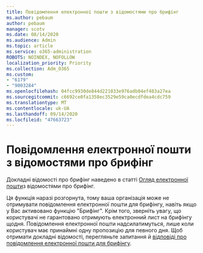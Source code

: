 ```yaml
---
title: Повідомлення електронної пошти з відомостями про брифінг
ms.author: pebaum
author: pebaum
manager: scotv
ms.date: 08/14/2020
ms.audience: Admin
ms.topic: article
ms.service: o365-administration
ROBOTS: NOINDEX, NOFOLLOW
localization_priority: Priority
ms.collection: Adm_O365
ms.custom:
- "6179"
- "9003284"
ms.openlocfilehash: 04fcc9930de844d221033e976adb04ef483a27ea
ms.sourcegitcommit: c6692ce0fa1358ec3529e59ca0ecdfdea4cdc759
ms.translationtype: MT
ms.contentlocale: uk-UA
ms.lasthandoff: 09/14/2020
ms.locfileid: "47663723"
---
```

# <a name="about-briefing-email"></a>Повідомлення електронної пошти з відомостями про брифінг

Докладні відомості про брифінг наведено в статті [Огляд електронної пошти](https://docs.microsoft.com/briefing/be-overview)з відомостями про брифінг.  

Ця функція наразі розгорнута, тому ваша організація може не отримувати повідомлення електронної пошти для брифінгу, навіть якщо у Вас активовано функцію "Брифінг". Крім того, зверніть увагу, що користувачі не гарантовано отримують електронний лист на брифінгу щодня. Повідомлення електронної пошти надсилатимуться, лише коли користувач має принаймні одну пропозицію для певного дня. Щоб отримати докладні відомості, перегляньте запитання й [відповіді про повідомлення електронної пошти для брифінгу](https://docs.microsoft.com/briefing/be-faqs).